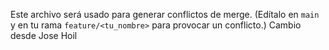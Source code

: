 Este archivo será usado para generar conflictos de merge.
(Edítalo en `main` y en tu rama `feature/<tu_nombre>` para provocar un conflicto.)
Cambio desde Jose Hoil
